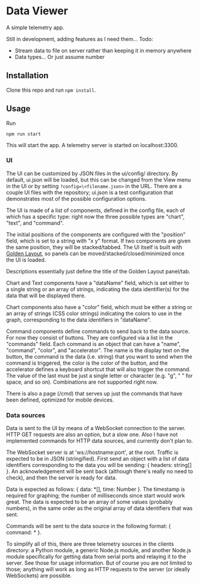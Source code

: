 # Data Viewer

A simple telemetry app.

Still in development, adding features as I need them...
Todo:
 - Stream data to file on server rather than keeping it in memory anywhere
 - Data types... Or just assume number

## Installation

Clone this repo and run `npm install`.

## Usage

Run
```
npm run start
```
This will start the app. A telemetry server is started on localhost:3300.

### UI
The UI can be customized by JSON files in the ui/config/ directory. By default, ui.json will be loaded, but this can be changed from the View menu in the UI or by setting `?config=\<filename.json>` in the URL. There are a couple UI files with the repository; ui.json is a test configuration that demonstrates most of the possible configuration options.

The UI is made of a list of components, defined in the config file, each of which has a specific type: right now the three possible types are "chart", "text", and "command".

The initial positions of the components are configured with the "position" field, which is set to a string with "x y" format. If two components are given the same position, they will be stacked/tabbed. The UI itself is built with [Golden Layout](https://golden-layout.com), so panels can be moved/stacked/closed/minimized once the UI is loaded.

Descriptions essentially just define the title of the Golden Layout panel/tab.

Chart and Text components have a "dataName" field, which is set either to a single string or an array of strings, indicating the data identifier(s) for the data that will be displayed there.

Chart components also have a "color" field, which must be either a string or an array of strings (CSS color strings) indicating the colors to use in the graph, corresponding to the data identifiers in "dataName".

Command components define commands to send back to the data source. For now they consist of buttons. They are configured via a list in the "commands" field. Each command is an object that can have a "name", "command", "color", and "accelerator". The name is the display text on the button, the command is the data (i.e. string) that you want to send when the command is triggered, the color is the color of the button, and the accelerator defines a keyboard shortcut that will also trigger the command. The value of the last must be just a single letter or character (e.g. "g", " " for space, and so on). Combinations are not supported right now.

There is also a page (/cmd) that serves up just the commands that have been defined, optimized for mobile devices.

### Data sources

Data is sent to the UI by means of a WebSocket connection to the server. HTTP GET requests are also an option, but a slow one. Also I have not implemented commands for HTTP data sources, and currently don't plan to.

The WebSocket server is at 'ws://hostname:port', at the root. Traffic is expected to be in JSON (stringified). First send an object with a list of data identifiers corresponding to the data you will be sending: { headers: string[] }. An acknowledgement will be sent back (although there's really no need to check), and then the server is ready for data.

Data is expected as follows: { data: *[], time: Number }. The timestamp is required for graphing; the number of milliseconds since start would work great. The data is expected to be an array of some values (probably numbers), in the same order as the original array of data identifiers that was sent.

Commands will be sent to the data source in the following format: { command: * }.

To simplify all of this, there are three telemetry sources in the clients directory: a Python module, a generic Node.js module, and another Node.js module specifically for getting data from serial ports and relaying it to the server. See those for usage information. But of course you are not limited to those; anything will work as long as HTTP requests to the server (or ideally WebSockets) are possible.
